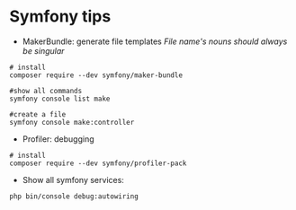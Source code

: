 # Symfony tips

- MakerBundle: generate file templates
  _File name's nouns should always be singular_

```shell
# install
composer require --dev symfony/maker-bundle

#show all commands
symfony console list make

#create a file
symfony console make:controller
```

- Profiler: debugging

```shell
# install
composer require --dev symfony/profiler-pack
```

- Show all symfony services:

```shell
php bin/console debug:autowiring
```
